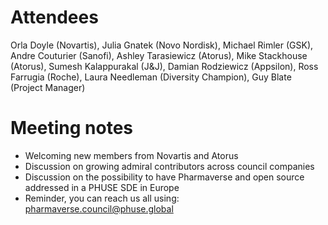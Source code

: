 # Attendees

Orla Doyle (Novartis), Julia Gnatek (Novo Nordisk), Michael Rimler (GSK), Andre Couturier (Sanofi), Ashley Tarasiewicz (Atorus), Mike Stackhouse (Atorus), Sumesh Kalappurakal (J&J), Damian Rodziewicz (Appsilon), Ross Farrugia (Roche), Laura Needleman (Diversity Champion), Guy Blate (Project Manager)

# Meeting notes

- Welcoming new members from Novartis and Atorus 
- Discussion on growing admiral contributors across council companies 
- Discussion on the possibility to have Pharmaverse and open source addressed in a PHUSE SDE in Europe 
- Reminder, you can reach us all using: pharmaverse.council@phuse.global
